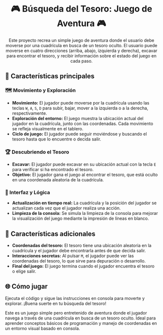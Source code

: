 <h1 align="center">🎮 Búsqueda del Tesoro: Juego de Aventura 🎮</h1> <p align="center"> Este proyecto recrea un simple juego de aventura donde el usuario debe moverse por una cuadrícula en busca de un tesoro oculto. El usuario puede moverse en cuatro direcciones (arriba, abajo, izquierda y derecha), excavar para encontrar el tesoro, y recibir información sobre el estado del juego en cada paso. </p>
<h2>🚀 Características principales</h2> <h3>🗺️ Movimiento y Exploración</h3> <ul> <li><strong>Movimiento:</strong> El jugador puede moverse por la cuadrícula usando las teclas <code>W</code>, <code>A</code>, <code>S</code>, <code>D</code> para subir, bajar, mover a la izquierda o a la derecha, respectivamente.</li> <li><strong>Exploración del entorno:</strong> El juego muestra la ubicación actual del jugador en la cuadrícula, junto con las coordenadas. Cada movimiento se refleja visualmente en el tablero.</li> <li><strong>Ciclo de juego:</strong> El jugador puede seguir moviéndose y buscando el tesoro hasta que lo encuentre o decida salir.</li> </ul> <h3>🏆 Descubriendo el Tesoro</h3> <ul> <li><strong>Excavar:</strong> El jugador puede excavar en su ubicación actual con la tecla <code>E</code> para verificar si ha encontrado el tesoro.</li> <li><strong>Objetivo:</strong> El jugador gana el juego al encontrar el tesoro, que está oculto en una coordenada aleatoria de la cuadrícula.</li> </ul> <h3>🔄 Interfaz y Lógica</h3> <ul> <li><strong>Actualización en tiempo real:</strong> La cuadrícula y la posición del jugador se actualizan cada vez que el jugador realiza una acción.</li> <li><strong>Limpieza de la consola:</strong> Se simula la limpieza de la consola para mejorar la visualización del juego mediante la impresión de líneas en blanco.</li> </ul>
<h2>🧩 Características adicionales</h2> <ul> <li><strong>Coordenadas del tesoro:</strong> El tesoro tiene una ubicación aleatoria en la cuadrícula y el jugador debe encontrarla antes de que decida salir.</li> <li><strong>Interacciones secretas:</strong> Al pulsar <code>M</code>, el jugador puede ver las coordenadas del tesoro, lo que sirve para depuración o desarrollo.</li> <li><strong>Final del juego:</strong> El juego termina cuando el jugador encuentra el tesoro o elige salir.</li> </ul>
<h2>🌐 Cómo jugar</h2> <p>Ejecuta el código y sigue las instrucciones en consola para moverte y explorar. ¡Buena suerte en tu búsqueda del tesoro!</p>

Este es un juego simple pero entretenido de aventura donde el jugador navega a través de una cuadrícula en busca de un tesoro oculto. Ideal para aprender conceptos básicos de programación y manejo de coordenadas en un entorno visual basado en consola.
